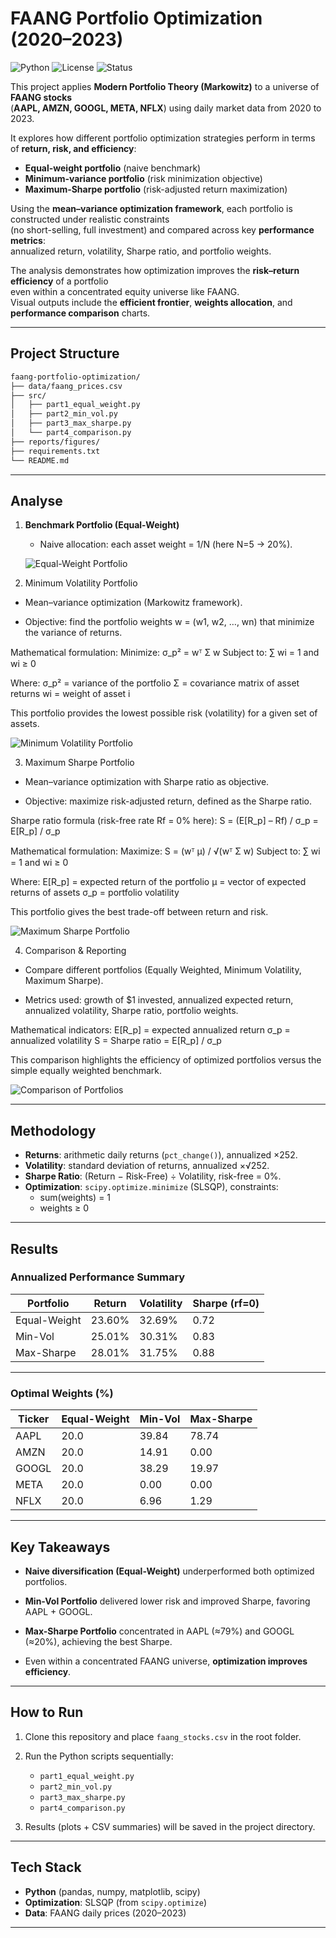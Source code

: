 # FAANG Portfolio Optimization (2020–2023)

![Python](https://img.shields.io/badge/Python-3.10%2B-blue)
![License](https://img.shields.io/badge/License-MIT-green)
![Status](https://img.shields.io/badge/Status-Completed-success)

This project applies **Modern Portfolio Theory (Markowitz)** to a universe of **FAANG stocks**  
(**AAPL, AMZN, GOOGL, META, NFLX**) using daily market data from 2020 to 2023.

It explores how different portfolio optimization strategies perform in terms of **return, risk, and efficiency**:
- **Equal-weight portfolio** (naive benchmark)  
- **Minimum-variance portfolio** (risk minimization objective)  
- **Maximum-Sharpe portfolio** (risk-adjusted return maximization)

Using the **mean–variance optimization framework**, each portfolio is constructed under realistic constraints  
(no short-selling, full investment) and compared across key **performance metrics**:  
annualized return, volatility, Sharpe ratio, and portfolio weights.

The analysis demonstrates how optimization improves the **risk–return efficiency** of a portfolio  
even within a concentrated equity universe like FAANG.  
Visual outputs include the **efficient frontier**, **weights allocation**, and **performance comparison** charts.

---
## Project Structure 

```bash
faang-portfolio-optimization/
├── data/faang_prices.csv
├── src/
│   ├── part1_equal_weight.py
│   ├── part2_min_vol.py
│   ├── part3_max_sharpe.py
│   └── part4_comparison.py
├── reports/figures/
├── requirements.txt
└── README.md
```

---

## Analyse  


1. **Benchmark Portfolio (Equal-Weight)**
   - Naive allocation: each asset weight = 1/N (here N=5 → 20%).  
  

   ![Equal-Weight Portfolio](reports/figures/equal_weight.png)


2. Minimum Volatility Portfolio 
- Mean–variance optimization (Markowitz framework).

- Objective: find the portfolio weights w = (w1, w2, …, wn) that minimize the variance of returns.


Mathematical formulation:
Minimize:  σ_p² = wᵀ Σ w
Subject to: ∑ wi = 1  and  wi ≥ 0

Where:
σ_p² = variance of the portfolio
Σ = covariance matrix of asset returns
wi = weight of asset i

This portfolio provides the lowest possible risk (volatility) for a given set of assets.

![Minimum Volatility Portfolio](reports/figures/min_vol.png)


3. Maximum Sharpe Portfolio 
- Mean–variance optimization with Sharpe ratio as objective.

- Objective: maximize risk-adjusted return, defined as the Sharpe ratio.

Sharpe ratio formula (risk-free rate Rf = 0% here):
S = (E[R_p] – Rf) / σ_p  = E[R_p] / σ_p

Mathematical formulation:
Maximize:  S = (wᵀ μ) / √(wᵀ Σ w)
Subject to: ∑ wi = 1  and  wi ≥ 0

Where:
E[R_p] = expected return of the portfolio
μ = vector of expected returns of assets
σ_p = portfolio volatility

This portfolio gives the best trade-off between return and risk.

![Maximum Sharpe Portfolio](reports/figures/max_sharpe.png)


4. Comparison & Reporting 
- Compare different portfolios (Equally Weighted, Minimum Volatility, Maximum Sharpe).

- Metrics used: growth of $1 invested, annualized expected return, annualized volatility, Sharpe ratio, portfolio weights.


Mathematical indicators:
E[R_p] = expected annualized return
σ_p = annualized volatility
S = Sharpe ratio = E[R_p] / σ_p

This comparison highlights the efficiency of optimized portfolios versus the simple equally weighted benchmark.

![Comparison of Portfolios](reports/figures/comparaison.png)


---

## Methodology 

- **Returns**: arithmetic daily returns (`pct_change()`), annualized ×252.  
- **Volatility**: standard deviation of returns, annualized ×√252.  
- **Sharpe Ratio**: (Return − Risk-Free) ÷ Volatility, risk-free = 0%.  
- **Optimization**: `scipy.optimize.minimize` (SLSQP), constraints:  
  - sum(weights) = 1
  - weights ≥ 0 

---

##  Results

### Annualized Performance Summary 

| Portfolio      | Return | Volatility | Sharpe (rf=0) |
|----------------|--------|------------|---------------|
| Equal-Weight   | 23.60% | 32.69%     | 0.72          |
| Min-Vol        | 25.01% | 30.31%     | 0.83          |
| Max-Sharpe     | 28.01% | 31.75%     | 0.88          |

---

### Optimal Weights (%) 

| Ticker | Equal-Weight | Min-Vol | Max-Sharpe |
|--------|--------------|---------|------------|
| AAPL   | 20.0         | 39.84   | 78.74      |
| AMZN   | 20.0         | 14.91   | 0.00       |
| GOOGL  | 20.0         | 38.29   | 19.97      |
| META   | 20.0         | 0.00    | 0.00       |
| NFLX   | 20.0         | 6.96    | 1.29       |

---

##  Key Takeaways

- **Naive diversification (Equal-Weight)** underperformed both optimized portfolios.   

- **Min-Vol Portfolio** delivered lower risk and improved Sharpe, favoring AAPL + GOOGL.    

- **Max-Sharpe Portfolio** concentrated in AAPL (≈79%) and GOOGL (≈20%), achieving the best Sharpe.  

- Even within a concentrated FAANG universe, **optimization improves efficiency**.   

---

##  How to Run

1. Clone this repository and place `faang_stocks.csv` in the root folder.  

2. Run the Python scripts sequentially:  
   - `part1_equal_weight.py`  
   - `part2_min_vol.py`  
   - `part3_max_sharpe.py`  
   - `part4_comparison.py`  

3. Results (plots + CSV summaries) will be saved in the project directory.    

---

## Tech Stack 

- **Python** (pandas, numpy, matplotlib, scipy)  
- **Optimization**: SLSQP (from `scipy.optimize`)  
- **Data**: FAANG daily prices (2020–2023)  



---



